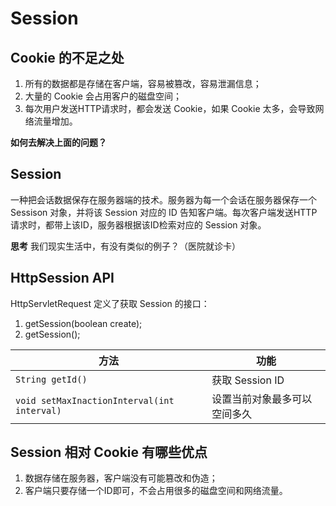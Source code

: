 # Session
## Cookie 的不足之处
1. 所有的数据都是存储在客户端，容易被篡改，容易泄漏信息；
2. 大量的 Cookie 会占用客户的磁盘空间；
3. 每次用户发送HTTP请求时，都会发送 Cookie，如果 Cookie 太多，会导致网络流量增加。

**如何去解决上面的问题？**

## Session 
一种把会话数据保存在服务器端的技术。服务器为每一个会话在服务器保存一个 Sessison 对象，并将该 Session 对应的 ID 告知客户端。每次客户端发送HTTP请求时，都带上该ID，服务器根据该ID检索对应的 Session 对象。

**思考** 我们现实生活中，有没有类似的例子？（医院就诊卡）

## HttpSession API
HttpServletRequest 定义了获取 Session 的接口：
1. getSession(boolean create);
2. getSession();

方法|功能
---|---
`String getId()`|获取 Session ID
`void setMaxInactionInterval(int interval)`|设置当前对象最多可以空间多久


## Session 相对 Cookie 有哪些优点
1. 数据存储在服务器，客户端没有可能篡改和伪造；
2. 客户端只要存储一个ID即可，不会占用很多的磁盘空间和网络流量。


<!--stackedit_data:
eyJoaXN0b3J5IjpbLTE3OTk4NzM0MDZdfQ==
-->